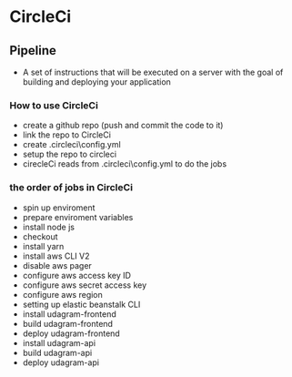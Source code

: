 # CircleCi

## Pipeline

- A set of instructions that will be executed on a server with the goal of building and deploying your application

### How to use CircleCi

- create a github repo (push and commit the code to it)
- link the repo to CircleCi
- create .circleci\config.yml
- setup the repo to circleci
- cirecleCi reads from .circleci\config.yml to do the jobs

### the order of jobs in CircleCi

- spin up enviroment
- prepare enviroment variables
- install node js
- checkout
- install yarn
- install aws CLI V2
- disable aws pager
- configure aws access key ID
- configure aws secret access key
- configure aws region
- setting up elastic beanstalk CLI
- install udagram-frontend
- build udagram-frontend
- deploy udagram-frontend
- install udagram-api
- build udagram-api
- deploy udagram-api
